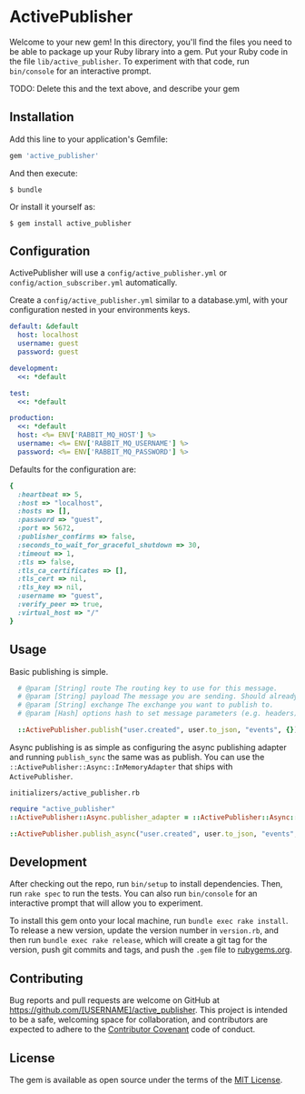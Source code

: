 # ActivePublisher

Welcome to your new gem! In this directory, you'll find the files you need to be able to package up your Ruby library into a gem. Put your Ruby code in the file `lib/active_publisher`. To experiment with that code, run `bin/console` for an interactive prompt.

TODO: Delete this and the text above, and describe your gem

## Installation

Add this line to your application's Gemfile:

```ruby
gem 'active_publisher'
```

And then execute:

    $ bundle

Or install it yourself as:

    $ gem install active_publisher

## Configuration

ActivePublisher will use a `config/active_publisher.yml` or `config/action_subscriber.yml` automatically.

Create a `config/active_publisher.yml` similar to a database.yml, with your configuration nested in your environments keys.

```yaml
default: &default
  host: localhost
  username: guest
  password: guest

development:
  <<: *default

test:
  <<: *default

production:
  <<: *default
  host: <%= ENV['RABBIT_MQ_HOST'] %>
  username: <%= ENV['RABBIT_MQ_USERNAME'] %>
  password: <%= ENV['RABBIT_MQ_PASSWORD'] %>
```

Defaults for the configuration are:
```ruby
{
  :heartbeat => 5,
  :host => "localhost",
  :hosts => [],
  :password => "guest",
  :port => 5672,
  :publisher_confirms => false,
  :seconds_to_wait_for_graceful_shutdown => 30,
  :timeout => 1,
  :tls => false,
  :tls_ca_certificates => [],
  :tls_cert => nil,
  :tls_key => nil,
  :username => "guest",
  :verify_peer => true,
  :virtual_host => "/"
}
```

## Usage

Basic publishing is simple.

```ruby
  # @param [String] route The routing key to use for this message.
  # @param [String] payload The message you are sending. Should already be encoded as a string.
  # @param [String] exchange The exchange you want to publish to.
  # @param [Hash] options hash to set message parameters (e.g. headers)

  ::ActivePublisher.publish("user.created", user.to_json, "events", {})
```


Async publishing is as simple as configuring the async publishing adapter and running `publish_sync` the same was as publish.
You can use the `::ActivePublisher::Async::InMemoryAdapter` that ships with `ActivePublisher`.


`initializers/active_publisher.rb`
```ruby
require "active_publisher"
::ActivePublisher::Async.publisher_adapter = ::ActivePublisher::Async::InMemoryAdapter.new

```

```ruby
::ActivePublisher.publish_async("user.created", user.to_json, "events", {})
```


## Development

After checking out the repo, run `bin/setup` to install dependencies. Then, run `rake spec` to run the tests. You can also run `bin/console` for an interactive prompt that will allow you to experiment.

To install this gem onto your local machine, run `bundle exec rake install`. To release a new version, update the version number in `version.rb`, and then run `bundle exec rake release`, which will create a git tag for the version, push git commits and tags, and push the `.gem` file to [rubygems.org](https://rubygems.org).

## Contributing

Bug reports and pull requests are welcome on GitHub at https://github.com/[USERNAME]/active_publisher. This project is intended to be a safe, welcoming space for collaboration, and contributors are expected to adhere to the [Contributor Covenant](contributor-covenant.org) code of conduct.


## License

The gem is available as open source under the terms of the [MIT License](http://opensource.org/licenses/MIT).

